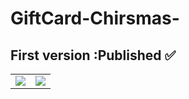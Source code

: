 # GiftCard-Chirsmas-
##  First version :Published ✅

|||
|--|--|
| <img src="http://xxx.jpg"> | <img src="http://yyy.jpg"> |
